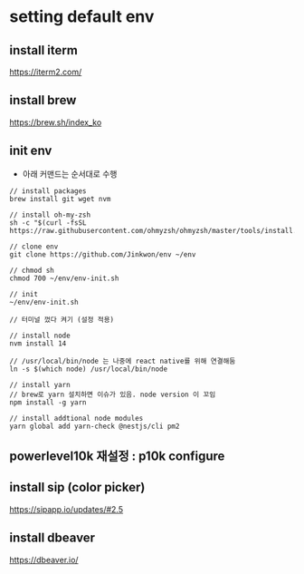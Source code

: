# setting default env

## install iterm
https://iterm2.com/


## install brew
https://brew.sh/index_ko


## init env
- 아래 커맨드는 순서대로 수행
```
// install packages
brew install git wget nvm

// install oh-my-zsh
sh -c "$(curl -fsSL https://raw.githubusercontent.com/ohmyzsh/ohmyzsh/master/tools/install.sh)"

// clone env
git clone https://github.com/Jinkwon/env ~/env

// chmod sh
chmod 700 ~/env/env-init.sh

// init
~/env/env-init.sh

// 터미널 껐다 켜기 (설정 적용)

// install node
nvm install 14

// /usr/local/bin/node 는 나중에 react native를 위해 연결해둠
ln -s $(which node) /usr/local/bin/node

// install yarn
// brew로 yarn 설치하면 이슈가 있음. node version 이 꼬임
npm install -g yarn

// install addtional node modules
yarn global add yarn-check @nestjs/cli pm2
```

## powerlevel10k 재설정 : p10k configure

## install sip (color picker)
https://sipapp.io/updates/#2.5


## install dbeaver
https://dbeaver.io/

